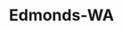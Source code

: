 ---
title: Edmonds-WA
slug: edmonds-wa
f_state:
- cms/state/washington.md
f_locations:
- cms/payday-loan/advance-america-2542.md
- cms/payday-loan/advance-america-2560.md
- cms/payday-loan/advance-till-payday-3468.md
- cms/payday-loan/cash-store-8611.md
- cms/payday-loan/checkmate-14322.md
updated-on: '2024-05-30T13:41:28.615Z'
created-on: '2024-05-30T13:41:28.615Z'
published-on: '2024-05-30T13:54:32.469Z'
f_city: Edmonds
layout: '[city].html'
tags: city
---